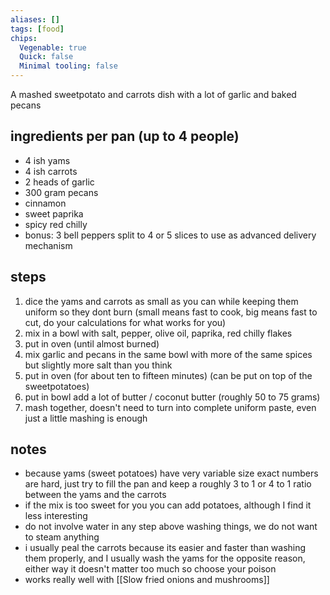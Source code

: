 ```yaml
---
aliases: []
tags: [food]
chips:
  Vegenable: true
  Quick: false
  Minimal tooling: false
---
```

A mashed sweetpotato and carrots dish with a lot of garlic and baked pecans 

## ingredients per pan (up to 4 people)
- ⁠4 ish yams
- ⁠4 ish carrots
- ⁠2 heads of garlic
- ⁠300 gram pecans
- ⁠cinnamon
- ⁠sweet paprika
- ⁠spicy red chilly
- bonus: 3 bell peppers split to 4 or 5 slices to use as advanced delivery mechanism

## steps
1. ⁠dice the yams and carrots as small as you can while keeping them uniform so they dont burn (small means fast to cook, big means fast to cut, do your calculations for what works for you)
2. ⁠mix in a bowl with salt, pepper, olive oil, paprika, red chilly flakes
3. ⁠put in oven (until almost burned)
4. ⁠mix garlic and pecans in the same bowl with more of the same spices but slightly more salt than you think
5. ⁠put in oven (for about ten to fifteen minutes) (can be put on top of the sweetpotatoes)
6. put in bowl add a lot of butter / coconut butter (roughly 50 to 75 grams)
6. ⁠mash together, doesn't need to turn into complete uniform paste, even just a little mashing is enough

## notes
- because yams (sweet potatoes) have very variable size exact numbers are hard, just try to fill the pan and keep a roughly 3 to 1 or 4 to 1 ratio between the yams and the carrots
- if the mix is too sweet for you you can add potatoes, although I find it less interesting
- do not involve water in any step above washing things, we do not want to steam anything
- i usually peal the carrots because its easier and faster than washing them properly, and I usually wash the yams for the opposite reason, either way it doesn't matter too much so choose your poison 
- works really well with [[Slow fried onions and mushrooms]]